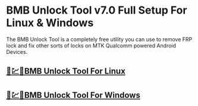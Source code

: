 # BMB Unlock Tool v7.0 Full Setup For Linux & Windows


The BMB Unlock Tool is a completely free utility you can use to remove FRP lock and fix other sorts of locks on MTK Qualcomm powered Android Devices.


## [🚀💹🎉BMB Unlock Tool  For Linux](https://tinyurl.com/ycx9cmnc)

## [🚀💹🎉BMB Unlock Tool  For Windows            ](https://tinyurl.com/ycx9cmnc)
